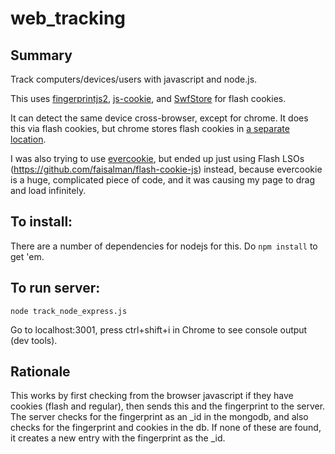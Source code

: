 # web_tracking

## Summary
Track computers/devices/users with javascript and node.js.

This uses [fingerprintjs2](https://github.com/Valve/fingerprintjs2), [js-cookie](https://github.com/js-cookie/js-cookie), and [SwfStore](https://github.com/nfriedly/Javascript-Flash-Cookies) for flash cookies.

It can detect the same device cross-browser, except for chrome.  It does this via flash cookies, but chrome stores flash cookies in [a separate location](http://askubuntu.com/questions/40080/where-are-flash-cookies-stored).

I was also trying to use [evercookie](https://github.com/samyk/evercookie), but ended up just using
Flash LSOs (https://github.com/faisalman/flash-cookie-js) instead, because evercookie is a huge, complicated piece of code, and it was causing my page to drag and load infinitely.

## To install:
There are a number of dependencies for nodejs for this.  Do `npm install` to get 'em.

## To run server:
`node track_node_express.js`

Go to localhost:3001, press ctrl+shift+i in Chrome to see console output (dev tools).

## Rationale
This works by first checking from the browser javascript if they have cookies (flash and regular), then sends this and the fingerprint to the server.  The server checks for the fingerprint as an \_id in the mongodb, and also checks for the fingerprint and cookies in the db.  If none of these are found, it creates a new entry with the fingerprint as the \_id.
